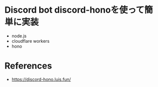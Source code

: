 # Discord bot discord-honoを使って簡単に実装

- node.js
- cloudflare workers
- hono

  

# References
- https://discord-hono.luis.fun/


